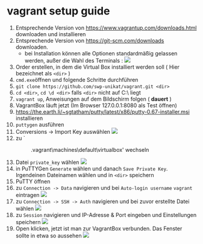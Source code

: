 # vagrant setup guide
1. Entsprechende Version von https://www.vagrantup.com/downloads.html downloaden und installieren
2. Entsprechende Version von https://git-scm.com/downloads downloaden.
    * bei Installation können alle Optionen standardmäßig gelassen werden, außer die Wahl des Terminals : ![](http://i.imgur.com/junfh2Z.png)
3. Order erstellen, in dem die Virtual Box installiert werden soll ( Hier bezeichnet als `<dir>` )
4. `cmd.exe`öffnen und folgende Schritte durchführen
  1. `git clone https://github.com/swp-unikat/vagrant.git <dir>`
  2. `cd <dir>`, `cd \d <dir>` falls `<dir>` nicht auf C:\\ liegt
  3. `vagrant up`, Anweisungen auf dem Bildschirm folgen ( **dauert** )
  4. VagrantBox läuft jetzt (Im Browser 127.0.0.1:8080 als Test öffnen)
5. https://the.earth.li/~sgtatham/putty/latest/x86/putty-0.67-installer.msi installieren 
  1. `puttygen` ausführen 
  2. Conversions -> Import Key auswählen 
  ![](http://i.imgur.com/1Lo8Zkf.png)
  3. zu `<dir>\.vagrant\machines\default\virtualbox' wechseln 
  4. Datei `private_key` wählen 
  ![](http://i.imgur.com/LIrEhXi.png)
  5. in PuTTYGen `Generate` wählen und danach `Save Private Key`. Irgendeinen Dateinamen wählen und in `<dir>` speichern
  6. PuTTY öffnen
  7. zu `Connection -> Data` navigieren und bei `Auto-login username` `vagrant` eintragen 
  ![](http://i.imgur.com/bbAl0S4.png)
  8. zu `Connection -> SSH -> Auth` navigieren und bei zuvor erstellte Datei wählen 
  ![](http://i.imgur.com/gUtXKJT.png)
  9. zu `Session` navigieren und IP-Adresse & Port eingeben und Einstellungen speichern 
  ![](http://i.imgur.com/wqhzENc.png)
  10. Open klicken, jetzt ist man zur VagrantBox verbunden. Das Fenster sollte in etwa so aussehen 
  ![](http://i.imgur.com/Jsbkoxe.png) 
  
